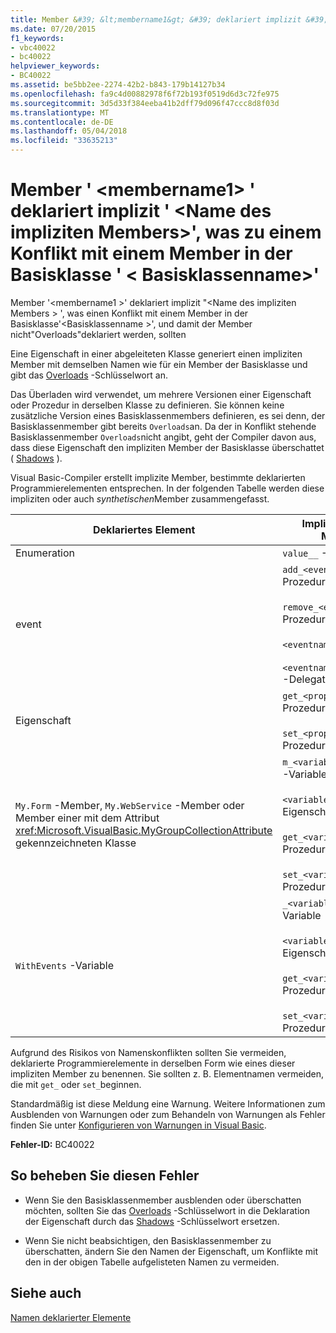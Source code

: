 ```yaml
---
title: Member &#39; &lt;membername1&gt; &#39; deklariert implizit &#39; &lt;Name des impliziten Members&gt;&#39;, was zu einem Konflikt mit einem Member in der Basisklasse &#39; &lt; Basisklassenname&gt;&#39;
ms.date: 07/20/2015
f1_keywords:
- vbc40022
- bc40022
helpviewer_keywords:
- BC40022
ms.assetid: be5bb2ee-2274-42b2-b843-179b14127b34
ms.openlocfilehash: fa9c4d00882978f6f72b193f0519d6d3c72fe975
ms.sourcegitcommit: 3d5d33f384eeba41b2dff79d096f47ccc8d8f03d
ms.translationtype: MT
ms.contentlocale: de-DE
ms.lasthandoff: 05/04/2018
ms.locfileid: "33635213"
---
```

# <a name="member-39ltmembername1gt39-implicitly-declares-39ltimplicitmembernamegt39-which-conflicts-with-a-member-in-the-base-class-39ltbaseclassnamegt39"></a>Member &#39; &lt;membername1&gt; &#39; deklariert implizit &#39; &lt;Name des impliziten Members&gt;&#39;, was zu einem Konflikt mit einem Member in der Basisklasse &#39; &lt; Basisklassenname&gt;&#39;
Member '\<membername1 >' deklariert implizit "\<Name des impliziten Members > ', was einen Konflikt mit einem Member in der Basisklasse'\<Basisklassenname >', und damit der Member nicht"Overloads"deklariert werden, sollten  
  
 Eine Eigenschaft in einer abgeleiteten Klasse generiert einen impliziten Member mit demselben Namen wie für ein Member der Basisklasse und gibt das [Overloads](../../visual-basic/language-reference/modifiers/overloads.md) -Schlüsselwort an.  
  
 Das Überladen wird verwendet, um mehrere Versionen einer Eigenschaft oder Prozedur in derselben Klasse zu definieren. Sie können keine zusätzliche Version eines Basisklassenmembers definieren, es sei denn, der Basisklassenmember gibt bereits `Overloads`an. Da der in Konflikt stehende Basisklassenmember `Overloads`nicht angibt, geht der Compiler davon aus, dass diese Eigenschaft den impliziten Member der Basisklasse überschattet ( [Shadows](../../visual-basic/language-reference/modifiers/shadows.md) ).  
  
 Visual Basic-Compiler erstellt implizite Member, bestimmte deklarierten Programmierelementen entsprechen. In der folgenden Tabelle werden diese impliziten oder auch *synthetischen*Member zusammengefasst.  
  
|Deklariertes Element|Implizit erstellte Member|  
|----------------------|--------------------------------|  
|Enumeration|`value__` -Member|  
|event|`add_<eventname>` -Prozedur<br /><br /> `remove_<eventname>` -Prozedur<br /><br /> `<eventname>Event` -Feld<br /><br /> `<eventname>EventHandler` -Delegat|  
|Eigenschaft|`get_<propertyname>` -Prozedur<br /><br /> `set_<propertyname>` -Prozedur|  
|`My.Form` -Member, `My.WebService` -Member oder Member einer mit dem Attribut <xref:Microsoft.VisualBasic.MyGroupCollectionAttribute> gekennzeichneten Klasse|`m_<variablename>` `Static` -Variable<br /><br /> `<variablename>` -Eigenschaft<br /><br /> `get_<variablename>` -Prozedur<br /><br /> `set_<variablename>` -Prozedur|  
|`WithEvents` -Variable|`_<variablename>` -Variable<br /><br /> `<variablename>` -Eigenschaft<br /><br /> `get_<variablename>` -Prozedur<br /><br /> `set_<variablename>` -Prozedur|  
  
 Aufgrund des Risikos von Namenskonflikten sollten Sie vermeiden, deklarierte Programmierelemente in derselben Form wie eines dieser impliziten Member zu benennen. Sie sollten z. B. Elementnamen vermeiden, die mit `get_` oder `set_`beginnen.  
  
 Standardmäßig ist diese Meldung eine Warnung. Weitere Informationen zum Ausblenden von Warnungen oder zum Behandeln von Warnungen als Fehler finden Sie unter [Konfigurieren von Warnungen in Visual Basic](/visualstudio/ide/configuring-warnings-in-visual-basic).  
  
 **Fehler-ID:** BC40022  
  
## <a name="to-correct-this-error"></a>So beheben Sie diesen Fehler  
  
-   Wenn Sie den Basisklassenmember ausblenden oder überschatten möchten, sollten Sie das [Overloads](../../visual-basic/language-reference/modifiers/overloads.md) -Schlüsselwort in die Deklaration der Eigenschaft durch das [Shadows](../../visual-basic/language-reference/modifiers/shadows.md) -Schlüsselwort ersetzen.  
  
-   Wenn Sie nicht beabsichtigen, den Basisklassenmember zu überschatten, ändern Sie den Namen der Eigenschaft, um Konflikte mit den in der obigen Tabelle aufgelisteten Namen zu vermeiden.  
  
## <a name="see-also"></a>Siehe auch  
 [Namen deklarierter Elemente](../../visual-basic/programming-guide/language-features/declared-elements/declared-element-names.md)
